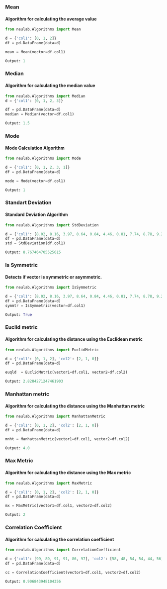 ### Mean
#### Algorithm for calculating the average value
```python
from neulab.Algorithms import Mean

d = {'col1': [0, 1, 2]}
df = pd.DataFrame(data=d)

mean = Mean(vector=df.col1)

Output: 1
```
### Median
#### Algorithm for calculating the median value
```python
from neulab.Algorithms import Median
d = {'col1': [0, 1, 2, 3]}

df = pd.DataFrame(data=d)
median = Median(vector=df.col1)

Output: 1.5
```
### Mode
#### Mode Calculation Algorithm
```python
from neulab.Algorithms import Mode

d = {'col1': [0, 1, 2, 3, 1]}
df = pd.DataFrame(data=d)

mode = Mode(vector=df.col1)

Output: 1
```
### Standart Deviation
#### Standard Deviation Algorithm
```python
from neulab.Algorithms import StdDeviation

d = {'col1': [8.02, 8.16, 3.97, 8.64, 0.84, 4.46, 0.81, 7.74, 8.78, 9.26, 20.46, 29.87, 10.38, 25.71]}
df = pd.DataFrame(data=d)
std = StdDeviation(df.col1)

Output: 8.767464705525615
```
### Is Symmetric
#### Detects if vector is symmetric or asymmetric.
```python
from neulab.Algorithms import IsSymmetric

d = {'col1': [8.02, 8.16, 3.97, 8.64, 0.84, 4.46, 0.81, 7.74, 8.78, 9.26, 20.46, 29.87, 10.38, 25.71]}
df = pd.DataFrame(data=d)
symmtr = IsSymmetric(vector=df.col1)

Output: True
```
### Euclid metric
#### Algorithm for calculating the distance using the Euclidean metric
```python
from neulab.Algorithms import EuclidMetric

d = {'col1': [0, 1, 2], 'col2': [2, 1, 0]}
df = pd.DataFrame(data=d)

euqld  = EuclidMetric(vector1=df.col1, vector2=df.col2) 

Output: 2.8284271247461903
```
### Manhattan metric
#### Algorithm for calculating the distance using the Manhattan metric
```python
from neulab.Algorithms import ManhattanMetric

d = {'col1': [0, 1, 2], 'col2': [2, 1, 0]}
df = pd.DataFrame(data=d)

mnht = ManhattanMetric(vector1=df.col1, vector2=df.col2) 

Output: 4.0
```
### Max Metric
#### Algorithm for calculating the distance using the Max metric
```python
from neulab.Algorithms import MaxMetric

d = {'col1': [0, 1, 2], 'col2': [2, 1, 0]}
df = pd.DataFrame(data=d)

mx = MaxMetric(vector1=df.col1, vector2=df.col2)

Output: 2
```
### Correlation Coefficient
#### Algorithm for calculating the correlation coefficient
```python
from neulab.Algorithms import CorrelationCoefficient

d = {'col1': [99, 89, 91, 91, 86, 97], 'col2': [58, 48, 54, 54, 44, 56]}
df = pd.DataFrame(data=d)

cc = CorrelationCoefficient(vector1=df.col1, vector2=df.col2)

Output: 0.906843948104356
```